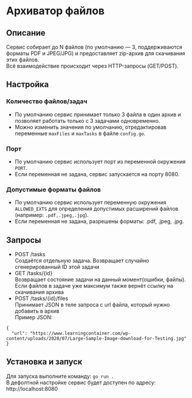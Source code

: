 # Архиватор файлов

## Описание

Сервис собирает до N файлов (по умолчанию — 3, поддерживаются форматы PDF и JPEG/JPG) и предоставляет zip-архив для скачивания этих файлов.  
Всё взаимодействие происходит через HTTP-запросы (GET/POST).

## Настройка
### Количество файлов/задач
- По умолчанию сервис принимает только 3 файла в один архив и позволяет работать только с 3 задачами одновременно.
- Можно изменить значения по умолчанию, отредактировав переменные `maxFiles` и `maxTasks` в файле `config.go`.
### Порт
- По умолчанию сервис использует порт из переменной окружения `PORT`.
- Если переменная не задана, сервис запускается на порту 8080.
### Допустимые форматы файлов
- По умолчанию сервис использует переменную окружения `ALLOWED_EXTS` для определения допустимых расширений файлов (например: `.pdf,.jpeg,.jpg`).
- Если переменная не задана, разрешены форматы: .pdf, .jpeg, .jpg.

## Запросы
- POST /tasks  
Создаётся отдельную задача. Возвращает случайно сгенерированный ID этой задачи
- GET /tasks/{id}  
Возвращает состояние задачи на данный момент(ошибки, файлы). Если файлов в задаче уже максимум также вернёт ссылку на скачивания архива
- POST /tasks/{id}/files  
Принимает JSON в теле запроса с url файла, который нужно добавить в архив  
Пример JSON:
```
{
  "url": "https://www.learningcontainer.com/wp-content/uploads/2020/07/Large-Sample-Image-download-for-Testing.jpg"
}
```
## Установка и запуск
Для запуска выполните команду:
`go run .`  
В дефолтной настройке сервис будет доступен по адресу: http://localhost:8080
